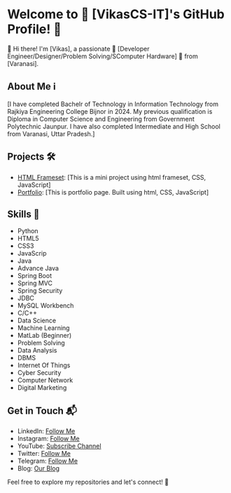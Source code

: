 # Welcome to 🌟 [VikasCS-IT]'s GitHub Profile! 🌟

👋 Hi there! I'm [Vikas], a passionate 🚀 [Developer Engineer/Designer/Problem Solving/SComputer Hardware] 🎨 from [Varanasi].

## About Me ℹ️

[I have completed Bachelr of Technology in Information Technology from Rajkiya Engineering College Bijnor in 2024. My previous qualification is Diploma in Computer Science and Engineering from Government Polytechnic Jaunpur. I have also completed Intermediate and High School from Varanasi, Uttar Pradesh.]

## Projects 🛠️

- [HTML Frameset](https://vikascs-it.github.io/HTML-Frameset/): [This is a mini project using html frameset, CSS, JavaScript]
- [Portfolio](https://vikascs-it.github.io/Portfolio/): [This is portfolio page. Built using html, CSS, JavaScript]

## Skills 🔧

- Python
- HTML5
- CSS3
- JavaScrip
- Java
- Advance Java
- Spring Boot
- Spring MVC
- Spring Security
- JDBC
- MySQL Workbench
- C/C++
- Data Science
- Machine Learning
- MatLab (Beginner)
- Problem Solving
- Data Analysis
- DBMS
- Internet Of Things
- Cyber Security
- Computer Network
- Digital Marketing

## Get in Touch 📬

- LinkedIn: [Follow Me](https://www.linkedin.com/in/vikascseit/)
- Instagram: [Follow Me](https://www.instagram.com/basicstudyandallknowledgetrick/)
- YouTube: [Subscribe Channel](https://youtube.com/c/BasicStudyAndAllKnowledgeTricks)
- Twitter: [Follow Me](https://twitter.com/Vikas_MyGov)
- Telegram: [Follow Me](https://web.telegram.org/a/#-1001311007607)
- Blog: [Our Blog](https://vikasstudyknowledge.blogspot.com/)
<!-- Email: [Your Email Address](mailto:youremail@example.com) -->

Feel free to explore my repositories and let's connect! 🚀
